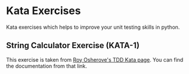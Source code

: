 # Kata Exercises
Kata exercises which helps to improve your unit testing skills in python. 

## String Calculator Exercise (KATA-1)
This exercise is taken from [Roy Osherove's TDD Kata page](https://osherove.com/tdd-kata-1). You can find the documentation from that link.
